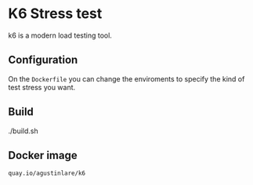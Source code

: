 # K6 Stress test

k6 is a modern load testing tool.

## Configuration
On the `Dockerfile` you can change the enviroments to specify the kind of test stress you want.

## Build 
./build.sh

## Docker image 
`quay.io/agustinlare/k6` 

